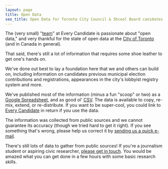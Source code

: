 ```yaml
---
layout: page
title: Open Data 
seo_title: Open Data for Toronto City Council & Shcool Board canidates
---
```


The (very small) "[team](/about#team)" at Every Candidate is passionate about "open data," and very thankful for the state of open data at the [City of Toronto](http://toronto.ca/open) (and in Canada in general). 

That said, there's still a lot of information that requires some shoe leather to get one's hands on. 

We've done out best to lay a foundation here that we and others can build on, including information on candidates previous municipal election contributions and registrations, appearances in the city's lobbyist registry system and more.

We've published most of the information (minus a fun "scoop" or two) as a [Google Spreadsheet](https://docs.google.com/spreadsheets/d/1ePIktd1I-U9DsVfeSrHWAN9-dMfefCgaBWwwHFwH0J0/edit?usp=sharing), and as good ol' [CSV](https://github.com/phillipadsmith/everycandidate.org/tree/master/_data). The data is available to copy, re-mix, extend, or re-distribute. If you want to be super-cool, you could link to [Every Candidate](http://everycandidate.org) in return if you use the data.

The information was collected from public sources and we cannot guarantee its accuracy (though we tried hard to get it right). If you see something that's wrong, please help us correct it by <a href="mailto:everycandidate@gmail.com">sending us a quick e-mail</a>.

There's still lots of data to gather from public sources! If you're a journalism student or aspiring civic researcher, <a href="mailto:everycandidate@gmail.com">please get in touch</a>. You would be amazed what you can get done in a few hours with some basic research skills.
